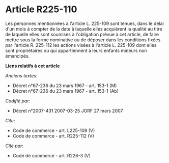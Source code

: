 # Article R225-110

Les personnes mentionnées à l'article L. 225-109 sont tenues, dans le délai d'un mois à compter de la date à laquelle elles
acquièrent la qualité au titre de laquelle elles sont soumises à l'obligation prévue à cet article, de faire mettre sous la
forme nominative ou de déposer dans les conditions fixées par l'article R. 225-112 les actions visées à l'article L. 225-109
dont elles sont propriétaires ou qui appartiennent à leurs enfants mineurs non émancipés.

**Liens relatifs à cet article**

_Anciens textes_:

  - Décret n°67-236 du 23 mars 1967 - art. 153-1 (M)
  - Décret n°67-236 du 23 mars 1967 - art. 153-1 (Ab)

_Codifié par_:

  - Décret n°2007-431 2007-03-25 JORF 27 mars 2007

_Cite_:

  - Code de commerce - art. L225-109 (V)
  - Code de commerce - art. R225-112 (V)

_Cité par_:

  - Code de commerce - art. R226-3 (V)
